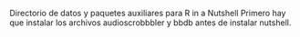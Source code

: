 Directorio de datos y paquetes auxiliares para R in a Nutshell
Primero hay que instalar los archivos audioscrobbbler y bbdb antes de instalar nutshell. 
